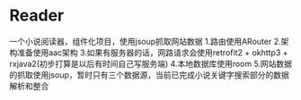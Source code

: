 # Reader
一个小说阅读器，组件化项目，使用jsoup抓取网站数据
1.路由使用ARouter
2.架构准备使用aac架构
3.如果有服务器的话，网路请求会使用retrofit2 + okhttp3 + rxjava2(初步打算是以后有时间自己写服务端)
4.本地数据库使用room
5.网站数据的抓取使用jsoup，暂时只有三个数据源，当前已完成小说关键字搜索部分的数据解析和整合
